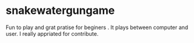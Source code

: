 # snakewatergungame
 Fun to play and grat pratise for beginers .
 It plays between computer and user.
 I really appriated for contribute.
